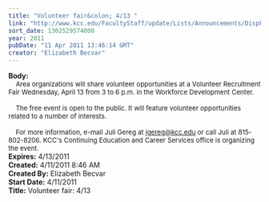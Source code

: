 ```yaml
---
title: "Volunteer fair&colon; 4/13 "
link: "http://www.kcc.edu/FacultyStaff/update/Lists/Announcements/DispForm.aspx?ID=221"
sort_date: 1302529574000
year: 2011
pubDate: "11 Apr 2011 13:46:14 GMT"
creator: "Elizabeth Becvar"
---
```


<div><b>Body:</b> <div class=ExternalClass1DE3E2C822534F7FA1AAAE6280A63362><div><font size=2>    Area organizations will share volunteer opportunities at a Volunteer Recruitment Fair Wednesday, April 13 from 3 to 6 p.m. in the Workforce Development Center. </font></div><font size=2>
<div><br>    The free event is open to the public. It will feature volunteer opportunities related to a number of interests. </div>
<div><br>    For more information, e-mail Juli Gereg at </font><a href="mailto:jgereg@kcc.edu"><font size=2>jgereg@kcc.edu</font></a><font size=2> or call Juli at 815-802-8206. KCC's Continuing Education and Career Services office is organizing the event.<br></div></font></div></div>
<div><b>Expires:</b> 4/13/2011</div>
<div><b>Created:</b> 4/11/2011 8:46 AM</div>
<div><b>Created By:</b> Elizabeth Becvar</div>
<div><b>Start Date:</b> 4/11/2011</div>
<div><b>Title:</b> Volunteer fair: 4/13 </div>
